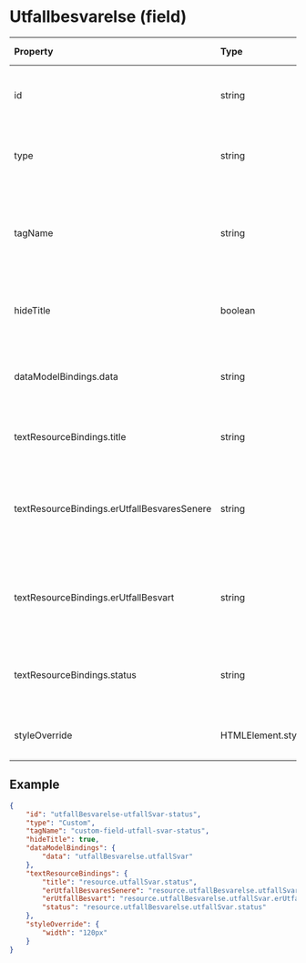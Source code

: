 # Utfallbesvarelse (field)

| Property                                    | Type              | Description                                                                         | Default value |
| :------------------------------------------ | :---------------- | :---------------------------------------------------------------------------------- | :------------ |
| id                                          | string            | The unique identifier for the custom field.                                         |               |
| type                                        | string            | The type of the custom field, which is "Custom".                                    |               |
| tagName                                     | string            | The tag name for the custom field, which is "custom-field-utfall-svar-status".      |               |
| hideTitle                                   | boolean           | A flag indicating whether the title should be hidden.                               | false         |
| dataModelBindings.data                      | string            | Reference to an [UtfallSvar](../../classes/UtfallSvar.js) object in the data model. |               |
| textResourceBindings.title                  | string            | The title text resource binding.                                                    |               |
| textResourceBindings.erUtfallBesvaresSenere | string            | The text resource binding for whether the outcome will be answered later.           |               |
| textResourceBindings.erUtfallBesvart        | string            | The text resource binding for whether the outcome has been answered.                |               |
| textResourceBindings.status                 | string            | The text resource binding for the status of the outcome.                            |               |
| styleOverride                               | HTMLElement.style | The style override for the custom field.                                            |               |

## Example

```json
{
    "id": "utfallBesvarelse-utfallSvar-status",
    "type": "Custom",
    "tagName": "custom-field-utfall-svar-status",
    "hideTitle": true,
    "dataModelBindings": {
        "data": "utfallBesvarelse.utfallSvar"
    },
    "textResourceBindings": {
        "title": "resource.utfallSvar.status",
        "erUtfallBesvaresSenere": "resource.utfallBesvarelse.utfallSvar.erUtfallBesvaresSenere",
        "erUtfallBesvart": "resource.utfallBesvarelse.utfallSvar.erUtfallBesvart",
        "status": "resource.utfallBesvarelse.utfallSvar.status"
    },
    "styleOverride": {
        "width": "120px"
    }
}
```
